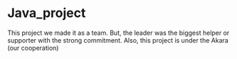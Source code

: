 # Java_project
This project we made it as a team. But, the leader was the biggest helper or supporter with the strong commitment. Also, this project is under the Akara (our cooperation)
